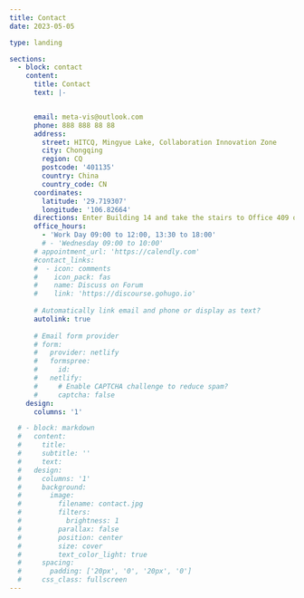 ```yaml
---
title: Contact
date: 2023-05-05

type: landing

sections:
  - block: contact
    content:
      title: Contact
      text: |-


      email: meta-vis@outlook.com
      phone: 888 888 88 88
      address:
        street: HITCQ, Mingyue Lake, Collaboration Innovation Zone
        city: Chongqing
        region: CQ
        postcode: '401135'
        country: China
        country_code: CN
      coordinates:
        latitude: '29.719307'
        longitude: '106.82664'
      directions: Enter Building 14 and take the stairs to Office 409 on Floor 4
      office_hours:
        - 'Work Day 09:00 to 12:00, 13:30 to 18:00'
        # - 'Wednesday 09:00 to 10:00'
      # appointment_url: 'https://calendly.com'
      #contact_links:
      #  - icon: comments
      #    icon_pack: fas
      #    name: Discuss on Forum
      #    link: 'https://discourse.gohugo.io'
    
      # Automatically link email and phone or display as text?
      autolink: true
    
      # Email form provider
      # form:
      #   provider: netlify
      #   formspree:
      #     id:
      #   netlify:
      #     # Enable CAPTCHA challenge to reduce spam?
      #     captcha: false
    design:
      columns: '1'

  # - block: markdown
  #   content:
  #     title:
  #     subtitle: ''
  #     text:
  #   design:
  #     columns: '1'
  #     background:
  #       image: 
  #         filename: contact.jpg
  #         filters:
  #           brightness: 1
  #         parallax: false
  #         position: center
  #         size: cover
  #         text_color_light: true
  #     spacing:
  #       padding: ['20px', '0', '20px', '0']
  #     css_class: fullscreen
---
```

